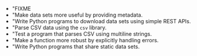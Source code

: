 - "FIXME
- "Make data sets more useful by providing metadata.
- "Write Python programs to download data sets using simple REST APIs.
- "Parse CSV data using the `csv` library.
- "Test a program that parses CSV using multiline strings.
- "Make a function more robust by explicitly handling errors.
- "Write Python programs that share static data sets.
